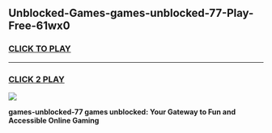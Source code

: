 
## Unblocked-Games-games-unblocked-77-Play-Free-61wx0
<h3>
<a href="https://premium76.site?title=games-unblocked-77&ref=21A">CLICK TO PLAY</a></h3>
<hr>

<h3>
<a href="https://premium76.site?title=games-unblocked-77&ref=21A">CLICK 2 PLAY</a>
  
</h3>

<a href="https://premium76.site?title=games-unblocked-77&ref=21A"><img src="https://clearcache.store/games.png"></a>


**games-unblocked-77 games unblocked: Your Gateway to Fun and Accessible Online Gaming**
